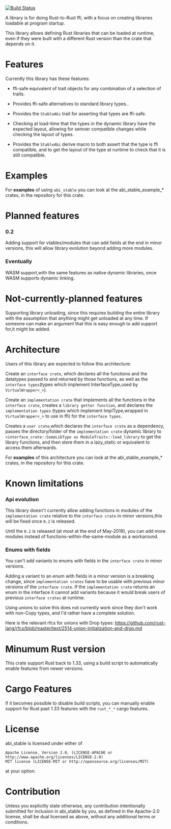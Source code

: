 [![Build Status](https://travis-ci.org/rodrimati1992/abi_stable_crates.svg?branch=master)](https://travis-ci.org/rodrimati1992/abi_stable_crates)

A library is for doing Rust-to-Rust ffi,
with a focus on creating libraries loadable at program startup.

This library allows defining Rust libraries that can be loaded at runtime,
even if they were built with a different Rust version than the crate that depends on it.


# Features

Currently this library has these features:

- ffi-safe equivalent of trait objects for any combination of a selection of traits.

- Provides ffi-safe alternatives to standard library types..

- Provides the `StableAbi` trait for asserting that types are ffi-safe.

- Checking at load-time that the types in the dynamic library have the expected layout,
    allowing for semver compatible changes while checking the layout of types.

- Provides the `StableAbi` derive macro to both assert that the type is ffi compatible,
    and to get the layout of the type at runtime to check that it is still compatible.

# Examples

For **examples** of using `abi_stable` you can look at the abi_stable_example_* crates,
in the repository for this crate.

# Planned features

### 0.2

Adding support for vtables/modules that can add fields at the end in minor versions,
this will allow library evolution beyond adding more modules.

### Eventually

WASM support,with the same features as native dynamic libraries,
once WASM supports dynamic linking.



# Not-currently-planned features

Supporting library unloading,
since this requires building the entire library with the assumption that anything 
might get unloaded at any time.
If someone can make an argument that this is easy enough to add support for,it might be added.


# Architecture


Users of this library are expected to follow this architecture:

Create an `interface crate`,
which declares all the functions and the datatypes passed to and returned by those functions,
as well as the `interface types`(types which implement InterfaceType,used by `VirtualWrapper<_>`).

Create an `implementation crate` that implements all the functions in the `interface crate`,
creates a `library getter function`,
and declares the `implementation types`
(types which implement ImplType,wrapped in `VirtualWrapper<_>` to use in ffi) 
for the `interface types`.

Creates a `user crate`,which declares the `interface crate` as a dependency,
passes the directory/folder of the `implementation crate` dynamic library to 
`<interface_crate::SomeLibType as ModuleTrait>::load_library` to get the library functions,
and then store them in a lazy_static or equivalent to access them afterwards.

For **examples** of this architecture you can look at the abi_stable_example_* crates,
in the repository for this crate.

# Known limitations

### Api evolution

This library doesn't currently allow adding functions in modules of the `implementation crate`
relative to the `interface crate` in minor versions,this will be fixed once `0.2` is released.

Until the `0.2` is released (at most at the end of May-2019),
you can add more modules instead of functions-within-the-same-module as a workaround.

### Enums with fields

You can't add variants to enums with fields in the `interface crate` in minor versions.

Adding a variant to an enum with fields in a minor version is a breaking change,
since `implementation crates` have to be usable with  previous minor versions of 
the `interface crate`.
If the `implementation crate` returns an enum in the interface it cannot add variants because 
it would break users of previous `interface crates` at runtime.

Using unions to solve this does not currently work since they don't work with non-Copy types,
and I'd rather have a complete solution.

Here is the relevant rfcs for unions with Drop types:
https://github.com/rust-lang/rfcs/blob/master/text/2514-union-initialization-and-drop.md

# Minumum Rust version

This crate support Rust back to 1.33,
using a build script to automatically enable features from newer versions.

# Cargo Features

If it becomes possible to disable build scripts,
you can manually enable support for Rust past 1.33 features with the `rust_*_*` cargo features.

# License

abi_stable is licensed under either of

    Apache License, Version 2.0, (LICENSE-APACHE or http://www.apache.org/licenses/LICENSE-2.0)
    MIT license (LICENSE-MIT or http://opensource.org/licenses/MIT)

at your option.

# Contribution

Unless you explicitly state otherwise, any contribution intentionally submitted for inclusion in abi_stable by you, as defined in the Apache-2.0 license, shall be dual licensed as above, without any additional terms or conditions.
